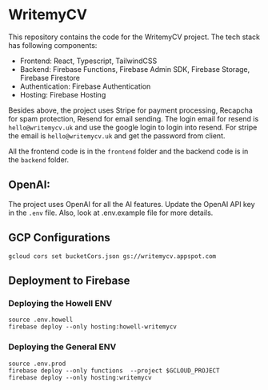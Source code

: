 # WritemyCV 
This repository contains the code for the WritemyCV project. The tech stack has following components:

- Frontend: React, Typescript, TailwindCSS
- Backend: Firebase Functions, Firebase Admin SDK, Firebase Storage, Firebase Firestore
- Authentication: Firebase Authentication
- Hosting: Firebase Hosting

Besides above, the project uses Stripe for payment processing, Recapcha for spam protection, Resend for email sending. The login email for resend is `hello@writemycv.uk` and use the google login to login into resend. For stripe the email is `hello@writemycv.uk` and get the password from client. 

All the frontend code is in the `frontend` folder and the backend code is in the `backend` folder.

## OpenAI: 
The project uses OpenAI for all the AI features. Update the OpenAI API key in the `.env` file. Also, look at .env.example file for more details.

## GCP Configurations 

```
gcloud cors set bucketCors.json gs://writemycv.appspot.com
```

## Deployment to Firebase 

### Deploying the Howell ENV 
```
source .env.howell
firebase deploy --only hosting:howell-writemycv
```

### Deploying the General ENV 
```
source .env.prod
firebase deploy --only functions  --project $GCLOUD_PROJECT
firebase deploy --only hosting:writemycv
```

